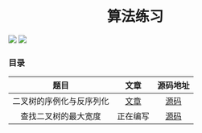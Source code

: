 <h1 align="center">算法练习</h1>

<img src="https://img.shields.io/badge/language-GoLang-green" /> <img src="https://img.shields.io/badge/language-Java-green">



### 目录

|           题目           |                        文章                        |                           源码地址                           |
| :----------------------: | :------------------------------------------------: | :----------------------------------------------------------: |
| 二叉树的序例化与反序列化 | [文章](https://juejin.cn/post/6979862436492869662) | [源码](https://github.com/can888-gc/algorithmstudy/tree/main/xuliehuaerchashu) |
|   查找二叉树的最大宽度   |                      正在编写                      | [源码](https://github.com/can888-gc/algorithmstudy/tree/main/MaximumWidthOfBt) |


